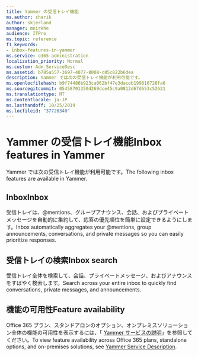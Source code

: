```yaml
---
title: Yammer の受信トレイ機能
ms.author: sharik
author: skjerland
manager: mnirkhe
audience: ITPro
ms.topic: reference
f1_keywords:
- inbox-features-in-yammer
ms.service: o365-administration
localization_priority: Normal
ms.custom: Adm_ServiceDesc
ms.assetid: b785a557-3697-4077-8008-c85c822b6dea
description: Yammer では次の受信トレイ機能が利用可能です。
ms.openlocfilehash: b9f74486b923ca062bf47e3daceb199816726fa6
ms.sourcegitcommit: 05458701350d269dce45c9a0812d67d653c52621
ms.translationtype: MT
ms.contentlocale: ja-JP
ms.lasthandoff: 10/25/2019
ms.locfileid: "37726340"
---
```

# <a name="inbox-features-in-yammer"></a><span data-ttu-id="b3e0c-103">Yammer の受信トレイ機能</span><span class="sxs-lookup"><span data-stu-id="b3e0c-103">Inbox features in Yammer</span></span>

<span data-ttu-id="b3e0c-104">Yammer では次の受信トレイ機能が利用可能です。</span><span class="sxs-lookup"><span data-stu-id="b3e0c-104">The following inbox features are available in Yammer.</span></span>
  
## <a name="inbox"></a><span data-ttu-id="b3e0c-105">Inbox</span><span class="sxs-lookup"><span data-stu-id="b3e0c-105">Inbox</span></span>

<span data-ttu-id="b3e0c-106">受信トレイは、@mentions、グループアナウンス、会話、およびプライベートメッセージを自動的に集約して、応答の優先順位を簡単に設定できるようにします。</span><span class="sxs-lookup"><span data-stu-id="b3e0c-106">Inbox automatically aggregates your @mentions, group announcements, conversations, and private messages so you can easily prioritize responses.</span></span>
  
## <a name="inbox-search"></a><span data-ttu-id="b3e0c-107">受信トレイの検索</span><span class="sxs-lookup"><span data-stu-id="b3e0c-107">Inbox search</span></span>

<span data-ttu-id="b3e0c-108">受信トレイ全体を検索して、会話、プライベートメッセージ、およびアナウンスをすばやく検索します。</span><span class="sxs-lookup"><span data-stu-id="b3e0c-108">Search across your entire inbox to quickly find conversations, private messages, and announcements.</span></span>
  
## <a name="feature-availability"></a><span data-ttu-id="b3e0c-109">機能の可用性</span><span class="sxs-lookup"><span data-stu-id="b3e0c-109">Feature availability</span></span>

<span data-ttu-id="b3e0c-110">Office 365 プラン、スタンドアロンのオプション、オンプレミスソリューション全体の機能の可用性を表示するには、「 [Yammer サービスの説明](yammer-service-description.md)」を参照してください。</span><span class="sxs-lookup"><span data-stu-id="b3e0c-110">To view feature availability across Office 365 plans, standalone options, and on-premises solutions, see [Yammer Service Description](yammer-service-description.md).</span></span>
  


